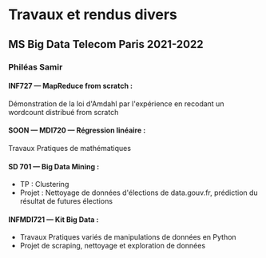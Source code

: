 # Travaux et rendus divers
## MS Big Data Telecom Paris 2021-2022
### Philéas Samir
#### INF727 — MapReduce from scratch :  
Démonstration de la loi d'Amdahl par l'expérience en recodant un wordcount distribué from scratch  
#### SOON — MDI720 — Régression linéaire :  
Travaux Pratiques de mathématiques
#### SD 701 — Big Data Mining :
- TP : Clustering
- Projet : Nettoyage de données d'élections de data.gouv.fr, prédiction du résultat de futures élections  
#### INFMDI721 — Kit Big Data :
- Travaux Pratiques variés de manipulations de données en Python
- Projet de scraping, nettoyage et exploration de données